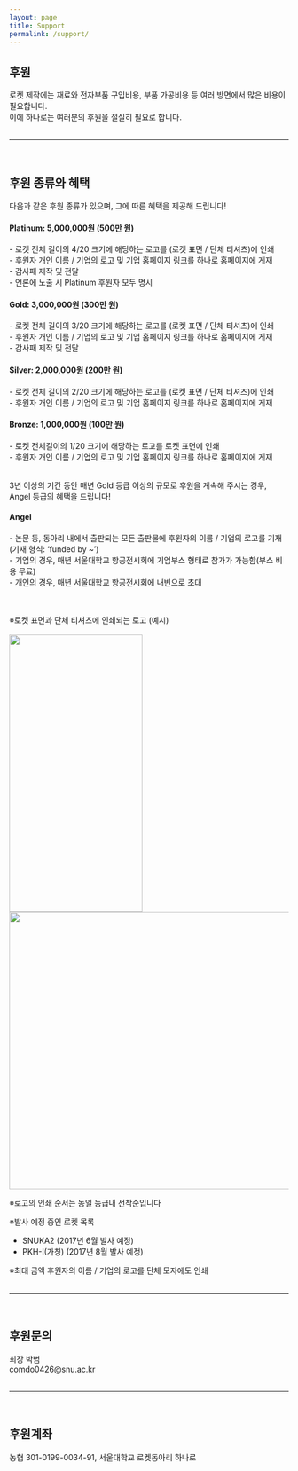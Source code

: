 ```yaml
---
layout: page
title: Support
permalink: /support/
---
```

<h2>후원</h2>
로켓 제작에는 재료와 전자부품 구입비용, 부품 가공비용 등 여러 방면에서 많은 비용이 필요합니다. <br/>
이에 하나로는 여러분의 후원을 절실히 필요로 합니다.<br/><br/>

* * *  
<br/>
<h2>후원 종류와 혜택</h2>

다음과 같은 후원 종류가 있으며, 그에 따른 혜택을 제공해 드립니다!<br/>


<h4> <font style="background:E5E4E2;">Platinum: 5,000,000원 (500만 원)</font> </h4>
- 로켓 전체 길이의 4/20 크기에 해당하는 로고를 (로켓 표면 / 단체 티셔츠)에 인쇄<br/>
- 후원자 개인 이름 / 기업의 로고 및 기업 홈페이지 링크를 하나로 홈페이지에 게재<br/>
- 감사패 제작 및 전달<br/>
- 언론에 노출 시 Platinum 후원자 모두 명시<br/>

<h4> <font style="background:FDD017;"> Gold: 3,000,000원 (300만 원)</font></h4>
- 로켓 전체 길이의 3/20 크기에 해당하는 로고를 (로켓 표면 / 단체 티셔츠)에 인쇄<br/>
- 후원자 개인 이름 / 기업의 로고 및 기업 홈페이지 링크를 하나로 홈페이지에 게재<br/>
- 감사패 제작 및 전달<br/>

<h4> Silver: 2,000,000원 (200만 원)</h4>
- 로켓 전체 길이의 2/20 크기에 해당하는 로고를 (로켓 표면 / 단체 티셔츠)에 인쇄<br/>
- 후원자 개인 이름 / 기업의 로고 및 기업 홈페이지 링크를 하나로 홈페이지에 게재<br/>
<h4> Bronze: 1,000,000원 (100만 원)</h4>
- 로켓 전체길이의 1/20 크기에 해당하는 로고를 로켓 표면에 인쇄<br/>
- 후원자 개인 이름 / 기업의 로고 및 기업 홈페이지 링크를 하나로 홈페이지에 게재<br/><br/>

3년 이상의 기간 동안 매년 Gold 등급 이상의 규모로 후원을 계속해 주시는 경우, Angel 등급의 혜택을 드립니다!<br/>

<h4>Angel</h4>
- 논문 등, 동아리 내에서 출판되는 모든 출판물에 후원자의 이름 / 기업의 로고를 기재(기재 형식: ‘funded by ~’)<br/>
- 기업의 경우, 매년 서울대학교 항공전시회에 기업부스 형태로 참가가 가능함(부스 비용 무료)<br/>
- 개인의 경우, 매년 서울대학교 항공전시회에 내빈으로 초대
<br/><br/><br/>


※로켓 표면과 단체 티셔츠에 인쇄되는 로고 (예시)<br/><br/><img src="https://github.com/hsb6350/hanaro.github.io/blob/master/assets/logo/ROCKETMARK.JPG?raw=true" width="240" height="500" /><img src="https://github.com/hsb6350/hanaro.github.io/blob/master/assets/logo/tshirts.PNG?raw=true" width="646" height="500" /><br/>

※로고의 인쇄 순서는 동일 등급내 선착순입니다<br/>

※발사 예정 중인 로켓 목록<br/>

- SNUKA2 (2017년 6월 발사 예정)<br/>
- PKH-I(가칭) (2017년 8월 발사 예정)<br/>

※최대 금액 후원자의 이름 / 기업의 로고를 단체 모자에도 인쇄<br/><br/>

* * *
<br/>
<h2>후원문의</h2>
회장 박범<br/>
comdo0426@snu.ac.kr<br/><br/>

* * *
<br/>
<h2>후원계좌</h2>
농협 301-0199-0034-91, 서울대학교 로켓동아리 하나로

